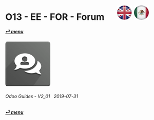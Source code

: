 # O13 - EE - FOR - Forum &nbsp;&nbsp;&nbsp;&nbsp; [![en-uk](/doc/img/en-uk_flag_button_small.png)](/en-uk/o13/ee/for/en-uk-o13-ee-for-forum-guides.md) [ ![es-mx](/doc/img/es-mx_flag_button_small.png)](/es-mx/o13/ee/for/es-mx-o13-ee-for-forum-guides.md)
#### [_&#x23CE; menu_](/en-uk/o13/ee/en-uk-o13-ee-guides-menu.md)  
### ![for](/doc/img/website_forum.png)
	
###### Odoo Guides - V2_01 &nbsp; 2019-07-31  
**[_&#x23CE; menu_](/en-uk/o13/ee/en-uk-o13-ee-guides-menu.md)**  
